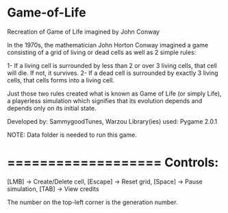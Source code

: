 # Game-of-Life
Recreation of Game of Life imagined by John Conway


In the 1970s, the mathematician John Horton Conway imagined a game consisting of a grid of living or dead cells as well as 2 simple rules:

1- If a living cell is surrounded by less than 2 or over 3 living cells, that cell will die. If not, it survives.
2- If a dead cell is surrounded by exactly 3 living cells, that cells forms into a living cell.

Just those two rules created what is known as Game of Life (or simply Life), a playerless simulation which signifies that its evolution
depends and depends only on its initial state.

Developed by: SammygoodTunes, Warzou
Library(ies) used: Pygame 2.0.1

NOTE: Data folder is needed to run this game.

===================
Controls:
===================

[LMB] -> Create/Delete cell,
[Escape] -> Reset grid,
[Space] -> Pause simulation,
[TAB] -> View credits


The number on the top-left corner is the generation number.
